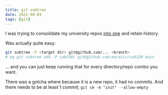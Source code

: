 ```yaml
---
title: git subtree
date: 2022-08-03
tags: [git]
---
```


I was trying to consolidate my university repos [into one](https://github.com/maraisr/uni-days) and retain history.

Was actually quite easy:

```sh
git subtree -P <target dir> git@github.com/... <branch>
# eg git subtree add -P cab230/ git@github.com:maraisr/cab230 main
```

... and you can just keep running that for every directory/repo combo you want.

There was a gotcha where because it is a new repo, it had no commits. And there needs to be at least 1 commit;
`git cm -m "init" --allow-empty`
